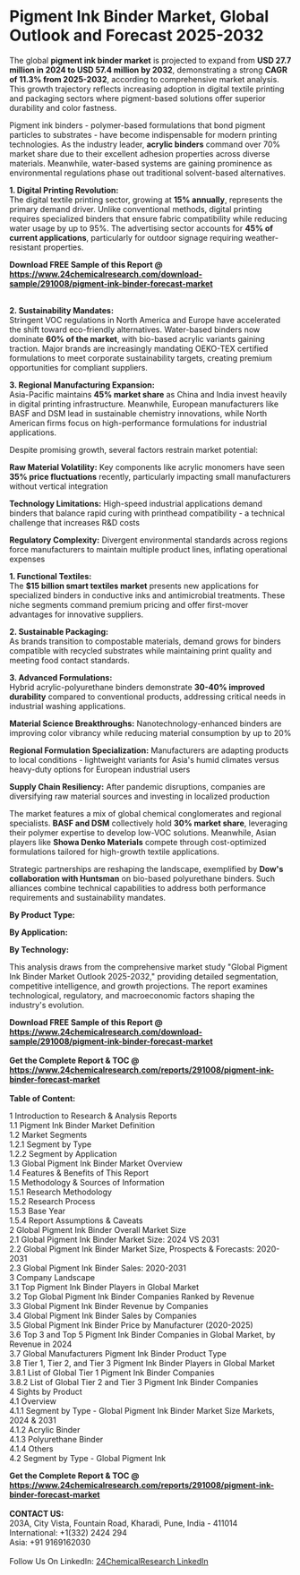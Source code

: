 <h1>Pigment Ink Binder Market, Global Outlook and Forecast 2025-2032</h1><p>The global <strong>pigment ink binder market</strong> is projected to expand from <strong>USD 27.7 million in 2024 to USD 57.4 million by 2032</strong>, demonstrating a strong <strong>CAGR of 11.3% from 2025-2032</strong>, according to comprehensive market analysis. This growth trajectory reflects increasing adoption in digital textile printing and packaging sectors where pigment-based solutions offer superior durability and color fastness.</p><p>Pigment ink binders - polymer-based formulations that bond pigment particles to substrates - have become indispensable for modern printing technologies. As the industry leader, <strong>acrylic binders</strong> command over 70% market share due to their excellent adhesion properties across diverse materials. Meanwhile, water-based systems are gaining prominence as environmental regulations phase out traditional solvent-based alternatives.</p><p><strong>1. Digital Printing Revolution:</strong><br>
The digital textile printing sector, growing at <strong>15% annually</strong>, represents the primary demand driver. Unlike conventional methods, digital printing requires specialized binders that ensure fabric compatibility while reducing water usage by up to 95%. The advertising sector accounts for <strong>45% of current applications</strong>, particularly for outdoor signage requiring weather-resistant properties.</p><div><b>Download FREE Sample of this Report @ 
            <a href="https://www.24chemicalresearch.com/download-sample/291008/pigment-ink-binder-forecast-market">
            https://www.24chemicalresearch.com/download-sample/291008/pigment-ink-binder-forecast-market</a></b></div><br><p><strong>2. Sustainability Mandates:</strong><br>
Stringent VOC regulations in North America and Europe have accelerated the shift toward eco-friendly alternatives. Water-based binders now dominate <strong>60% of the market</strong>, with bio-based acrylic variants gaining traction. Major brands are increasingly mandating OEKO-TEX certified formulations to meet corporate sustainability targets, creating premium opportunities for compliant suppliers.</p><p><strong>3. Regional Manufacturing Expansion:</strong><br>
Asia-Pacific maintains <strong>45% market share</strong> as China and India invest heavily in digital printing infrastructure. Meanwhile, European manufacturers like BASF and DSM lead in sustainable chemistry innovations, while North American firms focus on high-performance formulations for industrial applications.</p><p>Despite promising growth, several factors restrain market potential:</p><p><strong>Raw Material Volatility:</strong> Key components like acrylic monomers have seen <strong>35% price fluctuations</strong> recently, particularly impacting small manufacturers without vertical integration</p><p><strong>Technology Limitations:</strong> High-speed industrial applications demand binders that balance rapid curing with printhead compatibility - a technical challenge that increases R&amp;D costs</p><p><strong>Regulatory Complexity:</strong> Divergent environmental standards across regions force manufacturers to maintain multiple product lines, inflating operational expenses</p><p><strong>1. Functional Textiles:</strong><br>
The <strong>$15 billion smart textiles market</strong> presents new applications for specialized binders in conductive inks and antimicrobial treatments. These niche segments command premium pricing and offer first-mover advantages for innovative suppliers.</p><p><strong>2. Sustainable Packaging:</strong><br>
As brands transition to compostable materials, demand grows for binders compatible with recycled substrates while maintaining print quality and meeting food contact standards.</p><p><strong>3. Advanced Formulations:</strong><br>
Hybrid acrylic-polyurethane binders demonstrate <strong>30-40% improved durability</strong> compared to conventional products, addressing critical needs in industrial washing applications.</p><p><strong>Material Science Breakthroughs:</strong> Nanotechnology-enhanced binders are improving color vibrancy while reducing material consumption by up to 20%</p><p><strong>Regional Formulation Specialization:</strong> Manufacturers are adapting products to local conditions - lightweight variants for Asia's humid climates versus heavy-duty options for European industrial users</p><p><strong>Supply Chain Resiliency:</strong> After pandemic disruptions, companies are diversifying raw material sources and investing in localized production</p><p>The market features a mix of global chemical conglomerates and regional specialists. <strong>BASF and DSM</strong> collectively hold <strong>30% market share</strong>, leveraging their polymer expertise to develop low-VOC solutions. Meanwhile, Asian players like <strong>Showa Denko Materials</strong> compete through cost-optimized formulations tailored for high-growth textile applications.</p><p>Strategic partnerships are reshaping the landscape, exemplified by <strong>Dow's collaboration with Huntsman</strong> on bio-based polyurethane binders. Such alliances combine technical capabilities to address both performance requirements and sustainability mandates.</p><p><strong>By Product Type:</strong></p><p><strong>By Application:</strong></p><p><strong>By Technology:</strong></p><p>This analysis draws from the comprehensive market study "Global Pigment Ink Binder Market Outlook 2025-2032," providing detailed segmentation, competitive intelligence, and growth projections. The report examines technological, regulatory, and macroeconomic factors shaping the industry's evolution.</p><div><b>Download FREE Sample of this Report @ 
            <a href="https://www.24chemicalresearch.com/download-sample/291008/pigment-ink-binder-forecast-market">
            https://www.24chemicalresearch.com/download-sample/291008/pigment-ink-binder-forecast-market</a></b></div><br><div><b>Get the Complete Report & TOC @ 
            <a href="https://www.24chemicalresearch.com/reports/291008/pigment-ink-binder-forecast-market">
            https://www.24chemicalresearch.com/reports/291008/pigment-ink-binder-forecast-market</a></b></div><br>
            <b>Table of Content:</b><p>1 Introduction to Research & Analysis Reports<br />
 1.1 Pigment Ink Binder Market Definition<br />
 1.2 Market Segments<br />
 1.2.1 Segment by Type<br />
 1.2.2 Segment by Application<br />
 1.3 Global Pigment Ink Binder Market Overview<br />
 1.4 Features & Benefits of This Report<br />
 1.5 Methodology & Sources of Information<br />
 1.5.1 Research Methodology<br />
 1.5.2 Research Process<br />
 1.5.3 Base Year<br />
 1.5.4 Report Assumptions & Caveats<br />
2 Global Pigment Ink Binder Overall Market Size<br />
 2.1 Global Pigment Ink Binder Market Size: 2024 VS 2031<br />
 2.2 Global Pigment Ink Binder Market Size, Prospects & Forecasts: 2020-2031<br />
 2.3 Global Pigment Ink Binder Sales: 2020-2031<br />
3 Company Landscape<br />
 3.1 Top Pigment Ink Binder Players in Global Market<br />
 3.2 Top Global Pigment Ink Binder Companies Ranked by Revenue<br />
 3.3 Global Pigment Ink Binder Revenue by Companies<br />
 3.4 Global Pigment Ink Binder Sales by Companies<br />
 3.5 Global Pigment Ink Binder Price by Manufacturer (2020-2025)<br />
 3.6 Top 3 and Top 5 Pigment Ink Binder Companies in Global Market, by Revenue in 2024<br />
 3.7 Global Manufacturers Pigment Ink Binder Product Type<br />
 3.8 Tier 1, Tier 2, and Tier 3 Pigment Ink Binder Players in Global Market<br />
 3.8.1 List of Global Tier 1 Pigment Ink Binder Companies<br />
 3.8.2 List of Global Tier 2 and Tier 3 Pigment Ink Binder Companies<br />
4 Sights by Product<br />
 4.1 Overview<br />
 4.1.1 Segment by Type - Global Pigment Ink Binder Market Size Markets, 2024 & 2031<br />
 4.1.2 Acrylic Binder<br />
 4.1.3 Polyurethane Binder<br />
 4.1.4 Others<br />
 4.2 Segment by Type - Global Pigment Ink </p><div><b>Get the Complete Report & TOC @ 
            <a href="https://www.24chemicalresearch.com/reports/291008/pigment-ink-binder-forecast-market">
            https://www.24chemicalresearch.com/reports/291008/pigment-ink-binder-forecast-market</a></b></div><br><b>CONTACT US:</b><br>
            203A, City Vista, Fountain Road, Kharadi, Pune, India - 411014<br>
            International: +1(332) 2424 294<br>
            Asia: +91 9169162030 <br><br>
            Follow Us On LinkedIn: <a href="https://www.linkedin.com/company/24chemicalresearch/">24ChemicalResearch LinkedIn</a>